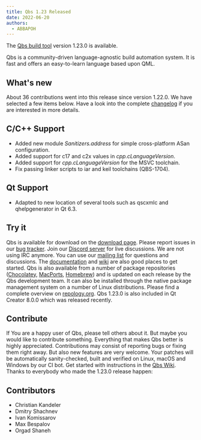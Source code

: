 ```yaml
---
title: Qbs 1.23 Released
date: 2022-06-20
authors:
  - ABBAPOH
---
```


The [Qbs build tool](http://qbs.io) version 1.23.0 is available.

Qbs is a community-driven language-agnostic build automation system. It is fast
and offers an easy-to-learn language based upon QML.

## What's new

About 36 contributions went into this release since version 1.22.0. We have
selected a few items below. Have a look into the complete
[changelog](https://code.qt.io/cgit/qbs/qbs.git/tree/changelogs/changes-1.23.0.md)
if you are interested in more details.

<!-- more -->

## C/C++ Support

* Added new module *Sanitizers.address* for simple cross-platform ASan configuration.
* Added support for c17 and c2x values in *cpp.cLanguageVersion*.
* Added support for *cpp.cLanguageVersion* for the MSVC toolchain.
* Fix passing linker scripts to iar and keil toolchains (QBS-1704).

## Qt Support

* Adapted to new location of several tools such as qscxmlc and qhelpgenerator in Qt 6.3.

## Try it

Qbs is available for download on the [download
page](https://download.qt.io/official_releases/qbs/1.23.0). Please
report issues in our [bug tracker](https://bugreports.qt.io/browse/QBS/). Join our [Discord
server](https://discord.gg/zhMHvC5GNa) for live discussions. We are not
using IRC anymore. You can use our [mailing list](https://lists.qt-project.org/mailman/listinfo/qbs)
for questions and discussions. The [documentation](https://doc.qt.io/qbs/index.html)
and [wiki](https://wiki.qt.io/Qbs) are also good places to get started.
Qbs is also available from a number of package repositories
([Chocolatey](https://chocolatey.org/packages/qbs),
[MacPorts](https://www.macports.org/ports.php?by=name&substr=qbs),
[Homebrew](https://formulae.brew.sh/formula/qbs)) and is updated on each
release by the Qbs development team. It can also be installed through
the native package management system on a number of Linux distributions.
Please find a complete overview on
[repology.org](https://repology.org/project/qbs/versions).
Qbs 1.23.0 is also included in Qt Creator 8.0.0 which was released recently.

## Contribute

If You are a happy user of Qbs, please tell others about it. But maybe you would
like to contribute something. Everything that makes Qbs better is highly
appreciated. Contributions may consist of reporting bugs or fixing them right
away. But also new features are very welcome. Your patches will be automatically
sanity-checked, built and verified on Linux, macOS and Windows by our CI bot.
Get started with instructions in the [Qbs Wiki](https://wiki.qt.io/Qbs).
Thanks to everybody who made the 1.23.0 release happen:

## Contributors
* Christian Kandeler
* Dmitry Shachnev
* Ivan Komissarov
* Max Bespalov
* Orgad Shaneh
